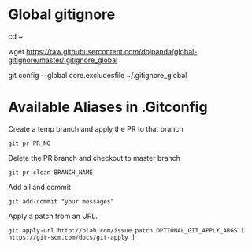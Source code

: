 # Global gitignore

cd ~

wget https://raw.githubusercontent.com/dbjpanda/global-gitignore/master/.gitignore_global

git config --global core.excludesfile ~/.gitignore_global


# Available Aliases in .Gitconfig

Create a temp branch and apply the PR to that branch
`````
git pr PR_NO
``````
Delete the PR branch and checkout to master branch
`````````
git pr-clean BRANCH_NAME 
`````````
Add all and commit
`````````
git add-commit "your messages"
`````````
Apply a patch from an URL. 
````````
git apply-url http://blah.com/issue.patch OPTIONAL_GIT_APPLY_ARGS [ https://git-scm.com/docs/git-apply ]

